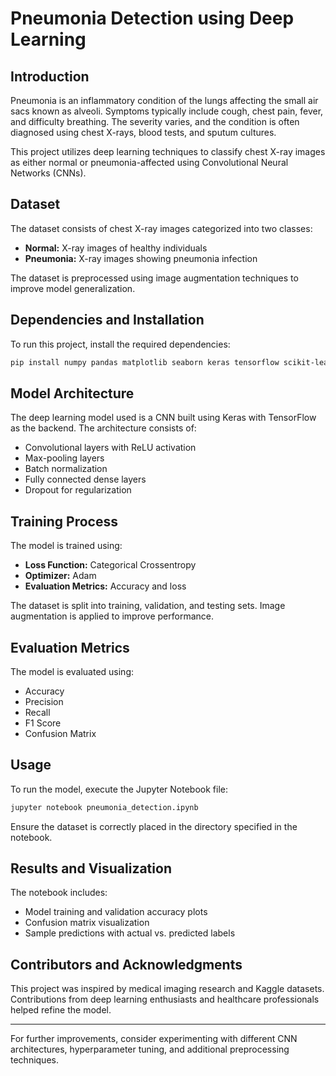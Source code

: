 # Pneumonia Detection using Deep Learning

## Introduction
Pneumonia is an inflammatory condition of the lungs affecting the small air sacs known as alveoli. Symptoms typically include cough, chest pain, fever, and difficulty breathing. The severity varies, and the condition is often diagnosed using chest X-rays, blood tests, and sputum cultures.

This project utilizes deep learning techniques to classify chest X-ray images as either normal or pneumonia-affected using Convolutional Neural Networks (CNNs).

## Dataset
The dataset consists of chest X-ray images categorized into two classes:
- **Normal:** X-ray images of healthy individuals
- **Pneumonia:** X-ray images showing pneumonia infection

The dataset is preprocessed using image augmentation techniques to improve model generalization.

## Dependencies and Installation
To run this project, install the required dependencies:
```bash
pip install numpy pandas matplotlib seaborn keras tensorflow scikit-learn
```

## Model Architecture
The deep learning model used is a CNN built using Keras with TensorFlow as the backend. The architecture consists of:
- Convolutional layers with ReLU activation
- Max-pooling layers
- Batch normalization
- Fully connected dense layers
- Dropout for regularization

## Training Process
The model is trained using:
- **Loss Function:** Categorical Crossentropy
- **Optimizer:** Adam
- **Evaluation Metrics:** Accuracy and loss

The dataset is split into training, validation, and testing sets. Image augmentation is applied to improve performance.

## Evaluation Metrics
The model is evaluated using:
- Accuracy
- Precision
- Recall
- F1 Score
- Confusion Matrix

## Usage
To run the model, execute the Jupyter Notebook file:
```bash
jupyter notebook pneumonia_detection.ipynb
```
Ensure the dataset is correctly placed in the directory specified in the notebook.

## Results and Visualization
The notebook includes:
- Model training and validation accuracy plots
- Confusion matrix visualization
- Sample predictions with actual vs. predicted labels

## Contributors and Acknowledgments
This project was inspired by medical imaging research and Kaggle datasets. Contributions from deep learning enthusiasts and healthcare professionals helped refine the model.

---
For further improvements, consider experimenting with different CNN architectures, hyperparameter tuning, and additional preprocessing techniques.

